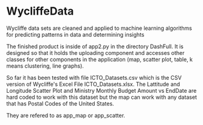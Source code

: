 # WycliffeData
Wycliffe data sets are cleaned and applied to machine learning algorithms for predicting patterns in data and determining insights


The finished product is inside of app2.py in the directory DashFull. It is designed so that it holds the uploading component and 
accesses other classes for other components in the application (map, scatter plot, table, k means clustering, line graphs). 

So far it has been tested with file ICTO_Datasets.csv which is the CSV version of Wycliffe's Excel File ICTO_Datasets.xlsx.
The Lattitude and Longitude Scatter Plot and Ministry Monthly Budget Amount vs EndDate are hard coded to work with this dataset but the map 
can work with any dataset that has Postal Codes of the United States. 

They are refered to as app_map or app_scatter. 
